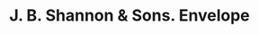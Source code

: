 ---
doi: 10.7916/D8D52024
date_other: '1888'
date_other_textual: '1888'
form: printed ephemera
genre:
- Envelopes
name:
- J. B. Shannon & Sons
object_in_context_url: https://biggert.cul.columbia.edu/items/view/ave_biggert_01416
subject_hierarchical_geographic:
- Philadelphia, Pennsylvania, United States
subject_name:
- J. B. Shannon & Sons
title: J. B. Shannon & Sons. Envelope
sort_title: J. B. Shannon & Sons. Envelope
call_number: ave_biggert_01416
coordinates:
- 40.00944444444445,-75.13333333333334
pid: ave_biggert_01416
identifiers: ave_biggert_01416
thumbnail: https://derivativo-2.library.columbia.edu/iiif/2/ldpd:344526/full/!256,256/0/native.jpg
permalink: /biggert/ave_biggert_01416/
layout: iiif-image-page
---